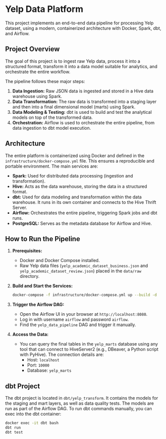 # Yelp Data Platform

This project implements an end-to-end data pipeline for processing Yelp dataset, using a modern, containerized architecture with Docker, Spark, dbt, and Airflow.

## Project Overview

The goal of this project is to ingest raw Yelp data, process it into a structured format, transform it into a data model suitable for analytics, and orchestrate the entire workflow.

The pipeline follows these major steps:
1.  **Data Ingestion:** Raw JSON data is ingested and stored in a Hive data warehouse using Spark.
2.  **Data Transformation:** The raw data is transformed into a staging layer and then into a final dimensional model (marts) using Spark.
3.  **Data Modeling & Testing:** dbt is used to build and test the analytical models on top of the transformed data.
4.  **Orchestration:** Airflow is used to orchestrate the entire pipeline, from data ingestion to dbt model execution.

## Architecture

The entire platform is containerized using Docker and defined in the `infrastructure/docker-compose.yml` file. This ensures a reproducible and portable environment. The main services are:

*   **Spark:** Used for distributed data processing (ingestion and transformation).
*   **Hive:** Acts as the data warehouse, storing the data in a structured format.
*   **dbt:** Used for data modeling and transformation within the data warehouse. It runs in its own container and connects to the Hive Thrift Server.
*   **Airflow:** Orchestrates the entire pipeline, triggering Spark jobs and dbt runs.
*   **PostgreSQL:** Serves as the metadata database for Airflow and Hive.

## How to Run the Pipeline

1.  **Prerequisites:**
    *   Docker and Docker Compose installed.
    *   Raw Yelp data files (`yelp_academic_dataset_business.json` and `yelp_academic_dataset_review.json`) placed in the `data/raw` directory.

2.  **Build and Start the Services:**
    ```bash
    docker-compose -f infrastructure/docker-compose.yml up --build -d
    ```

3.  **Trigger the Airflow DAG:**
    *   Open the Airflow UI in your browser at `http://localhost:8080`.
    *   Log in with username `airflow` and password `airflow`.
    *   Find the `yelp_data_pipeline` DAG and trigger it manually.

4.  **Access the Data:**
    *   You can query the final tables in the `yelp_marts` database using any tool that can connect to HiveServer2 (e.g., DBeaver, a Python script with PyHive). The connection details are:
        *   Host: `localhost`
        *   Port: `10000`
        *   Database: `yelp_marts`

## dbt Project

The dbt project is located in `dbt/yelp_transform`. It contains the models for the staging and mart layers, as well as data quality tests. The models are run as part of the Airflow DAG. To run dbt commands manually, you can exec into the dbt container:

```bash
docker exec -it dbt bash
dbt run
dbt test
```
